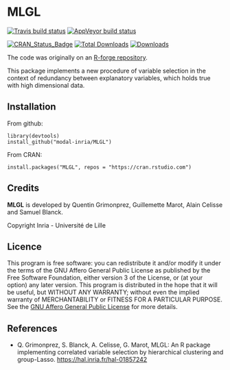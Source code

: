 # MLGL

[![Travis build status](https://travis-ci.com/modal-inria/MLGL.svg?branch=master)](https://travis-ci.com/modal-inria/MLGL) [![AppVeyor build status](https://ci.appveyor.com/api/projects/status/github/modal-inria/MLGL?branch=master&svg=true)](https://ci.appveyor.com/project/modal-inria/MLGL)

[![CRAN_Status_Badge](http://www.r-pkg.org/badges/version/MLGL)](https://cran.r-project.org/package=MLGL) [![Total Downloads](http://cranlogs.r-pkg.org/badges/grand-total/MLGL?color=blue)](http://cranlogs.r-pkg.org/badges/grand-total/MLGL) [![Downloads](https://cranlogs.r-pkg.org/badges/MLGL)](https://cran.rstudio.com/web/packages/MLGL/index.html)

The code was originally on an [R-forge repository](https://r-forge.r-project.org/projects/hcgglasso/).


This package  implements a new procedure of variable selection in the context of redundancy between explanatory variables, which holds true with high dimensional data.


## Installation

From github:
```
library(devtools)
install_github("modal-inria/MLGL")
```

From CRAN:
```
install.packages("MLGL", repos = "https://cran.rstudio.com")
```

## Credits

**MLGL** is developed by Quentin Grimonprez, Guillemette Marot, Alain Celisse and Samuel Blanck.

Copyright Inria - Université de Lille

## Licence

This program is free software: you can redistribute it and/or modify
it under the terms of the GNU Affero General Public License as
published by the Free Software Foundation, either version 3 of the
License, or (at your option) any later version.
This program is distributed in the hope that it will be useful,
but WITHOUT ANY WARRANTY; without even the implied warranty of
MERCHANTABILITY or FITNESS FOR A PARTICULAR PURPOSE.  See the
[GNU Affero General Public License](https://www.gnu.org/licenses/agpl-3.0.en.html) for more details.


## References

*  Q. Grimonprez, S. Blanck, A. Celisse, G. Marot, MLGL: An R package implementing correlated variable selection by hierarchical clustering and group-Lasso. https://hal.inria.fr/hal-01857242


